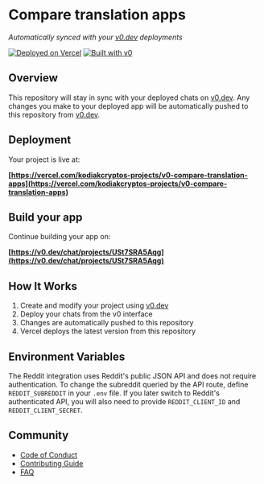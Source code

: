 # Compare translation apps

*Automatically synced with your [v0.dev](https://v0.dev) deployments*

[![Deployed on Vercel](https://img.shields.io/badge/Deployed%20on-Vercel-black?style=for-the-badge&logo=vercel)](https://vercel.com/kodiakcryptos-projects/v0-compare-translation-apps)
[![Built with v0](https://img.shields.io/badge/Built%20with-v0.dev-black?style=for-the-badge)](https://v0.dev/chat/projects/USt7SRA5Aqg)

## Overview

This repository will stay in sync with your deployed chats on [v0.dev](https://v0.dev).
Any changes you make to your deployed app will be automatically pushed to this repository from [v0.dev](https://v0.dev).

## Deployment

Your project is live at:

**[https://vercel.com/kodiakcryptos-projects/v0-compare-translation-apps](https://vercel.com/kodiakcryptos-projects/v0-compare-translation-apps)**

## Build your app

Continue building your app on:

**[https://v0.dev/chat/projects/USt7SRA5Aqg](https://v0.dev/chat/projects/USt7SRA5Aqg)**

## How It Works

1. Create and modify your project using [v0.dev](https://v0.dev)
2. Deploy your chats from the v0 interface
3. Changes are automatically pushed to this repository
4. Vercel deploys the latest version from this repository

## Environment Variables

The Reddit integration uses Reddit's public JSON API and does not require authentication. To change the subreddit queried by the API route, define `REDDIT_SUBREDDIT` in your `.env` file. If you later switch to Reddit's authenticated API, you will also need to provide `REDDIT_CLIENT_ID` and `REDDIT_CLIENT_SECRET`.

## Community

- [Code of Conduct](docs/CODE_OF_CONDUCT.md)
- [Contributing Guide](docs/CONTRIBUTING.md)
- [FAQ](docs/FAQ.md)
